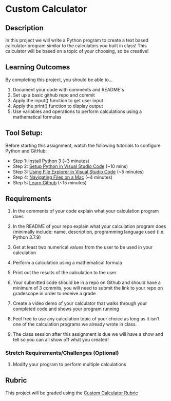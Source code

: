 # Custom Calculator

## Description
In this project we will write a Python program to create a text based calculator program similar to the calculators you built in class! This calculator will be based on a topic of your choosing, so be creative!

## Learning Outcomes
By completing this project, you should be able to…

1. Document your code with comments and README's
1. Set up a basic github repo and commit
1. Apply the input() function to get user input
1. Apply the print() function to display output
1. Use variables and operations to perform calculations using a mathematical formulas

## Tool Setup:
Before starting this assignment, watch the following tutorials to configure Python and GitHub:

* Step 1: [Install Python 3](https://www.youtube.com/watch?v=frj0PkjHYr0) (~3 minutes)
* Step 2: [Setup Python in Visual Studio Code](https://www.youtube.com/watch?v=-YE7aEM3ZSQ) (~10 mins)
* Step 3: [Using File Explorer in Visual Studio Code](https://www.youtube.com/watch?v=-3SIJwGgGtI) (~5 minutes)
* Step 4: [Navigating Files on a Mac](https://youtu.be/ux8yzFHoiDc) (~4 minutes)
* Step 5: [Learn Github](https://youtu.be/c3SfAP_PfaY) (~15 minutes)

## Requirements

1. In the comments of your code explain what your calculation program does

1. In the README of your repo explain what your calculation program does (minimally include: name, description, programming language used (i.e. Python 3.7.9)

1. Get at least two numerical values from the user to be used in your calculation

1. Perform a calculation using a mathematical formula

1. Print out the results of the calculation to the user 

1. Your submitted code should be in a repo on Github and should have a minimum of 3 commits, you will need to submit the link to your repo on gradescope in order to receive a grade

1. Create a video demo of your calculator that walks through your completed code and shows your program running

1. Feel free to use any calculation topic of your choice as long as it isn't one of the calculation programs we already wrote in class.

1. The class session after this assignment is due we will have a show and tell so you can all show off what you created!



### Stretch Requirements/Challenges (Optional)
1. Modify your program to perform multiple calculations

## Rubric
This project will be graded using the [Custom Calculator Rubric](https://docs.google.com/document/d/166bAiDtTDGWUBanIiVO-FP1WER0i0930-YdSdwGwvT0/copy)
